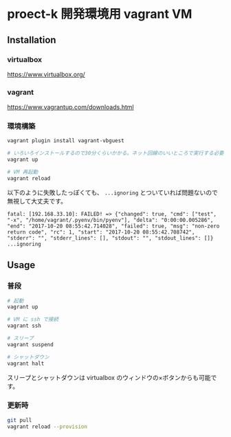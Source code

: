 # proect-k 開発環境用 vagrant VM

## Installation

### virtualbox

https://www.virtualbox.org/

### vagrant

https://www.vagrantup.com/downloads.html

### 環境構築

```sh
vagrant plugin install vagrant-vbguest

# いろいろインストールするので30分くらいかかる。ネット回線のいいところで実行する必要あり。
vagrant up

# VM 再起動
vagrant reload
```

以下のように失敗したっぽくても、 `...ignoring` とついていれば問題ないので無視して大丈夫です。

```
fatal: [192.168.33.10]: FAILED! => {"changed": true, "cmd": ["test", "-x", "/home/vagrant/.pyenv/bin/pyenv"], "delta": "0:00:00.005286", "end": "2017-10-20 08:55:42.714028", "failed": true, "msg": "non-zero return code", "rc": 1, "start": "2017-10-20 08:55:42.708742", "stderr": "", "stderr_lines": [], "stdout": "", "stdout_lines": []}
...ignoring
```

## Usage

### 普段

```sh
# 起動
vagrant up

# VM に ssh で接続
vagrant ssh

# スリープ
vagrant suspend

# シャットダウン
vagrant halt
```

スリープとシャットダウンは virtualbox のウィンドウの×ボタンからも可能です。

### 更新時

```sh
git pull
vagrant reload --provision
```